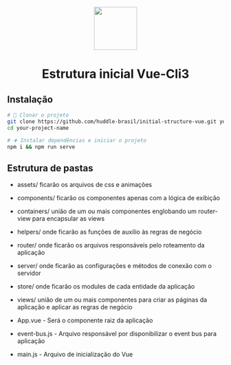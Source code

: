 <p align="center">
    <a href="https://www.huddlebrasil.com" target="_blank">
        <img width="100"src="https://www.huddlebrasil.com/images/logo/huddle-logo-chumbo.png">
    </a>
</p>

<h1 align="center">
    <strong>Estrutura inicial Vue-Cli3</strong>
</h1>

## Instalação

```bash
# 🎉 Clonar o projeto
git clone https://github.com/huddle-brasil/initial-structure-vue.git your-project-name
cd your-project-name

# ➕ Instalar dependências e iniciar o projeto
npm i && npm run serve
```

## Estrutura de pastas

* assets/ ficarão os arquivos de css e animações

* components/ ficarão os componentes apenas com a lógica de exibição 

* containers/ união de um ou mais componentes englobando um router-view para encapsular as views 

* helpers/ onde ficarão as funções de auxilio às regras de negócio

* router/ onde ficarão os arquivos responsáveis pelo roteamento da aplicação

* server/ onde ficarão as configurações e métodos de conexão com o servidor

* store/ onde ficarão os modules de cada entidade da aplicação 

* views/ união de um ou mais componentes para criar as páginas da aplicação e aplicar as regras de negócio 

* App.vue - Será o componente raiz da aplicação

* event-bus.js - Arquivo responsável por disponibilizar o event bus para aplicação

* main.js - Arquivo de inicialização do Vue
